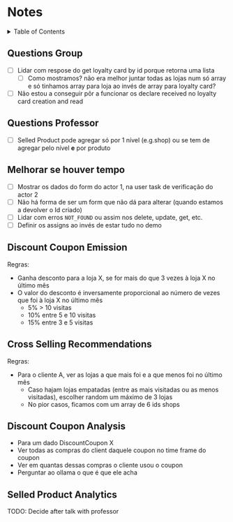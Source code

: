 # Notes <!-- omit in toc -->

<details>
<summary>Table of Contents</summary>

- [Microservices to Implement](#microservices-to-implement)
  - [Database](#database)
- [Questions](#questions)
  - [Selled Product Topics](#selled-product-topics)
- [Notas para o relatório](#notas-para-o-relatório)
- [Ver com o Daniel](#ver-com-o-daniel)
- [TODO](#todo)

</details>

## Questions Group

- [ ] Lidar com respose do get loyalty card by id porque retorna uma lista
  - [ ] Como mostramos? não era melhor juntar todas as lojas num só array e só tinhamos array para loja ao invés de array para loyalty card?
- [ ] Não estou a conseguir pôr a funcionar os declare received no loyalty card creation and read

## Questions Professor

- [ ] Selled Product pode agregar só por 1 nível (e.g.shop) ou se tem de agregar pelo nível **e** por produto

## Melhorar se houver tempo

- [ ] Mostrar os dados do form do actor 1, na user task de verificação do actor 2
- [ ] Não há forma de ser um form que não dá para alterar (quando estamos a devolver o Id criado)
- [ ] Lidar com erros `NOT_FOUND` ou assim nos delete, update, get, etc.
- [ ] Definir os assigns ao invés de estar tudo no demo

## Discount Coupon Emission

Regras:

- Ganha desconto para a loja X, se for mais do que 3 vezes à loja X no último mês
- O valor do desconto é inversamente proporcional ao número de vezes que foi à loja X no último mês
  - 5% > 10 visitas
  - 10% entre 5 e 10 visitas
  - 15% entre 3 e 5 visitas

## Cross Selling Recommendations

Regras:

- Para o cliente A, ver as lojas a que mais foi e a que menos foi no último mês
  - Caso hajam lojas empatadas (entre as mais visitadas ou as menos visitadas), escolher random um máximo de 3 lojas
  - No pior casos, ficamos com um array de 6 ids shops

## Discount Coupon Analysis

- Para um dado DiscountCoupon X
- Ver todas as compras do client daquele coupon no time frame do coupon
- Ver em quantas dessas compras o cliente usou o coupon
- Perguntar ao ollama o que é que ele acha

## Selled Product Analytics

TODO: Decide after talk with professor
